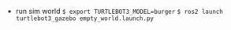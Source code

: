 - run sim world
    `$ export TURTLEBOT3_MODEL=burger`
    `$ ros2 launch turtlebot3_gazebo empty_world.launch.py`